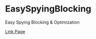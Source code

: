 # EasySpyingBlocking
Easy Spying Blocking &amp; Optimization

<a href="https://code-mirage.github.io/EasySpyingBlocking/">Link Page</a>
